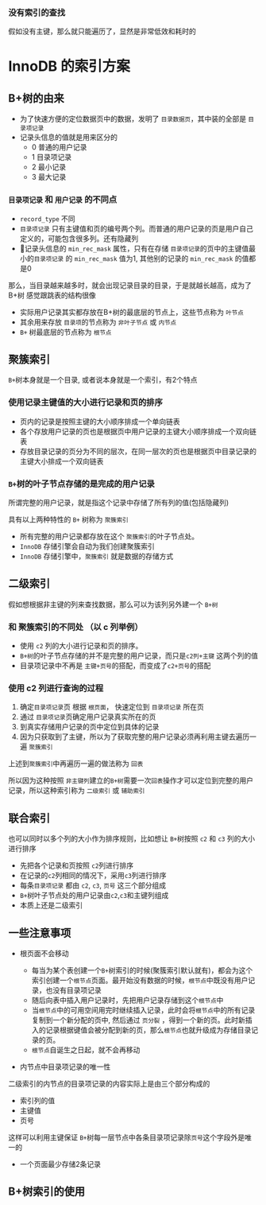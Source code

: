 ### 没有索引的查找
假如没有主键，那么就只能遍历了，显然是非常低效和耗时的

# InnoDB 的索引方案
## B+树的由来
- 为了快速方便的定位数据页中的数据，发明了 `目录数据页`，其中装的全部是 `目录项记录`
- 记录头信息的值就是用来区分的
  - 0 普通的用户记录
  - 1 目录项记录
  - 2 最小记录
  - 3 最大记录

### `目录项记录` 和 `用户记录` 的不同点
- `record_type` 不同
- `目录项记录` 只有主键值和页的编号两个列。而普通的用户记录的页是用户自己定义的，可能包含很多列。还有隐藏列
- 记录头信息的 `min_rec_mask` 属性，只有在存储 `目录项记录`的页中的主键值最小的`目录项记录` 的 `min_rec_mask` 值为1, 其他别的记录的 `min_rec_mask` 的值都是0

那么，当目录越来越多时，就会出现记录目录的目录，于是就越长越高，成为了 B+树
感觉跟跳表的结构很像

- 实际用户记录其实都存放在B+树的最底层的节点上，这些节点称为 `叶节点`
- 其余用来存放 `目录项`的节点称为 `非叶子节点` 或 `内节点`
- `B+` 树最底层的节点称为 `根节点`

## 聚簇索引
`B+`树本身就是一个目录, 或者说本身就是一个索引，有2个特点

### 使用记录主键值的大小进行记录和页的排序
- 页内的记录是按照主键的大小顺序排成一个单向链表
- 各个存放用户记录的页也是根据页中用户记录的主键大小顺序排成一个双向链表
- 存放目录记录的页分为不同的层次，在同一层次的页也是根据页中目录记录的主键大小排成一个双向链表

### `B+`树的叶子节点存储的是完成的用户记录
所谓完整的用户记录，就是指这个记录中存储了所有列的值(包括隐藏列)

具有以上两种特性的 `B+` 树称为 `聚簇索引`
- 所有完整的用户记录都存放在这个 `聚簇索引`的叶子节点处。
- `InnoDB` 存储引擎会自动为我们创建聚簇索引
- `InnoDB` 存储引擎中，`聚簇索引` 就是数据的存储方式
  
## 二级索引
假如想根据非主键的列来查找数据，那么可以为该列另外建一个 `B+树`

### 和 聚簇索引的不同处 （以 c 列举例）
- 使用 `c2` 列的大小进行记录和页的排序。
- `B+树`的叶子节点存储的并不是完整的用户记录，而只是`c2列+主键` 这两个列的值
- 目录项记录中不再是 `主键+页号`的搭配，而变成了`c2+页号`的搭配

### 使用 c2 列进行查询的过程
1. 确定`目录项记录`页
    根据 `根页面`， 快速定位到 `目录项记录` 所在页
2. 通过 `目录项记录`页确定用户记录真实所在的页
3. 到真实存储用户记录的页中定位到具体的记录
4. 因为只获取到了主键，所以为了获取完整的用户记录必须再利用主键去遍历一遍 `聚簇索引`

上述到`聚簇索引`中再遍历一遍的做法称为 `回表`

所以因为这种按照 `非主键列`建立的`B+树`需要一次`回表`操作才可以定位到完整的用户记录，所以这种索引称为 `二级索引` 或 `辅助索引`

## 联合索引

也可以同时以多个列的大小作为排序规则，比如想让 `B+`树按照 `c2` 和 `c3` 列的大小进行排序

- 先把各个记录和页按照 `c2`列进行排序
- 在记录的`c2`列相同的情况下，采用`c3`列进行排序
- 每条`目录项记录` 都由 `c2`, `c3`, `页号` 这三个部分组成
- `B+`树叶子节点处的用户记录由`c2`,`c3`和主键列组成
- 本质上还是二级索引

## 一些注意事项

- 根页面不会移动

  - 每当为某个表创建一个`B+`树索引的时候(聚簇索引默认就有)，都会为这个索引创建一个`根节点`页面。最开始没有数据的时候，`根节点`中既没有用户记录，也没有目录项记录
  - 随后向表中插入用户记录时，先把用户记录存储到这个`根节点`中
  - 当`根节点`中的可用空间用完时继续插入记录，此时会将`根节点`中的所有记录复制到一个新分配的页中, 然后通过 `页分裂` ，得到一个新的页。此时新插入的记录根据键值会被分配到新的页，那么`根节点`也就升级成为存储目录记录的页。
  - `根节点`自诞生之日起，就不会再移动


- 内节点中目录项记录的唯一性

二级索引的内节点的目录项记录的内容实际上是由三个部分构成的

  - 索引列的值
  - 主键值
  - 页号

这样可以利用主键保证 `B+`树每一层节点中各条目录项记录除`页号`这个字段外是唯一的



- 一个页面最少存储2条记录

## B+树索引的使用

